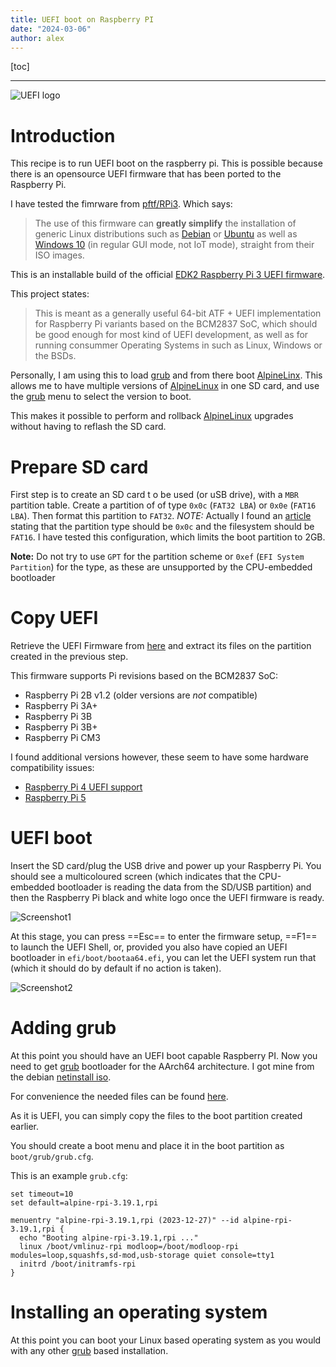 ```yaml
---
title: UEFI boot on Raspberry PI
date: "2024-03-06"
author: alex
---
```

[toc]
***
![UEFI logo]({static}/images/2024/uefi_forum.png)

# Introduction

This recipe is to run UEFI boot on the raspberry pi.  This is possible because
there is an opensource UEFI firmware that has been ported to the Raspberry Pi.

I have tested the fimrware from [pftf/RPi3][uefi-pi3]. 
Which says:

> The use of this firmware can __greatly simplify__ the installation of generic Linux
> distributions such as [Debian](https://pete.akeo.ie/2019/07/installing-debian-arm64-on-raspberry-pi.html)
> or [Ubuntu](https://github.com/tianocore/edk2-platforms/blob/master/Platform/RaspberryPi/RPi3/Systems.md#Ubuntu)
> as well as [Windows 10](https://www.worproject.ml/) (in regular GUI mode, not IoT mode),
> straight from their ISO images.

This is an installable build of the official
[EDK2 Raspberry Pi 3 UEFI firmware](https://github.com/tianocore/edk2-platforms/tree/master/Platform/RaspberryPi/RPi3).

This project states:

> This is meant as a generally useful 64-bit ATF + UEFI implementation for
> Raspberry Pi variants based on the BCM2837 SoC, which should be good enough for
> most kind of UEFI development, as well as for running consummer Operating Systems
> in such as Linux, Windows or the BSDs.

Personally, I am using this to load [grub][grub] and from there boot [AlpineLinx][al].
This allows me to have multiple versions of [AlpineLinux][al] in one SD card, and
use the [grub][grub] menu to select the version to boot.

This makes it possible to perform and rollback [AlpineLinux][al] upgrades without
having to reflash the SD card.

# Prepare SD card

First step is to create an SD card t o be used (or uSB drive), with a `MBR` partition
table.  Create a partition of of type `0x0c` (`FAT32 LBA`) or `0x0e`
(`FAT16 LBA`). Then format this partition to `FAT32`.  *NOTE:* Actually I found
an [article](https://pete.akeo.ie/2019/07/installing-debian-arm64-on-raspberry-pi.html)
stating that the partition type should be `0x0c` and the filesystem should be 
`FAT16`.  I have tested this configuration, which limits the boot partition to 2GB.

__Note:__ Do not try to use `GPT` for the partition scheme or `0xef` (`EFI System
Partition`)  for the type, as these are unsupported by the CPU-embedded bootloader

# Copy UEFI

Retrieve the UEFI Firmware from [here][uefi-pi3] and extract its files on
the partition created in the previous step.

This firmware supports Pi revisions based on the BCM2837 SoC:

- Raspberry Pi 2B v1.2 (older versions are *not* compatible)
- Raspberry Pi 3A+
- Raspberry Pi 3B
- Raspberry Pi 3B+
- Raspberry Pi CM3

I found additional versions however, these seem to have some hardware
compatibility issues:

- [Raspberry Pi 4 UEFI support](https://github.com/pftf/RPi4)
- [Raspberry Pi 5](https://github.com/worproject/rpi5-uefi)

# UEFI boot

Insert the SD card/plug the USB drive and power up your Raspberry Pi. You should see a
multicoloured screen (which indicates that the CPU-embedded bootloader is reading the
data from the SD/USB partition) and then the Raspberry Pi black and white logo once the
UEFI firmware is ready.

![Screenshot1]({static}/images/2024/pi-uefi-Screenshot1.png)

At this stage, you can press ==Esc== to enter the firmware setup, ==F1==
to launch the UEFI Shell, or, provided you also have copied an UEFI bootloader in
`efi/boot/bootaa64.efi`, you can let the UEFI system run that (which it should do by
default if no action is taken).

![Screenshot2]({static}/images/2024/pi-uefi-Screenshot2.png)

# Adding grub

At this point you should have an UEFI boot capable Raspberry PI.  Now you need
to get [grub][grub] bootloader for the AArch64 architecture.  I got mine from
the debian [netinstall iso](https://cdimage.debian.org/debian-cd/current/arm64/iso-cd/).

For convenience the needed files can be found
[here]({static}/images/2024/uefi-pi/grub-aarch64.zip).

As it is UEFI, you can simply copy the files to the boot partition created earlier.

You should create a boot menu and place it in the boot partition as `boot/grub/grub.cfg`.

This is an example `grub.cfg`:

```text
set timeout=10
set default=alpine-rpi-3.19.1,rpi

menuentry "alpine-rpi-3.19.1,rpi (2023-12-27)" --id alpine-rpi-3.19.1,rpi {
  echo "Booting alpine-rpi-3.19.1,rpi ..."
  linux /boot/vmlinuz-rpi modloop=/boot/modloop-rpi modules=loop,squashfs,sd-mod,usb-storage quiet console=tty1 
  initrd /boot/initramfs-rpi
}
```

# Installing an operating system

At this point you can boot your Linux based operating system as you would with any
other [grub][grub] based installation.



  [grub]: https://www.gnu.org/software/grub/
  [al]: https://alpinelinux.org/
  [uefi-pi3]: https://github.com/pftf/RPi3
  